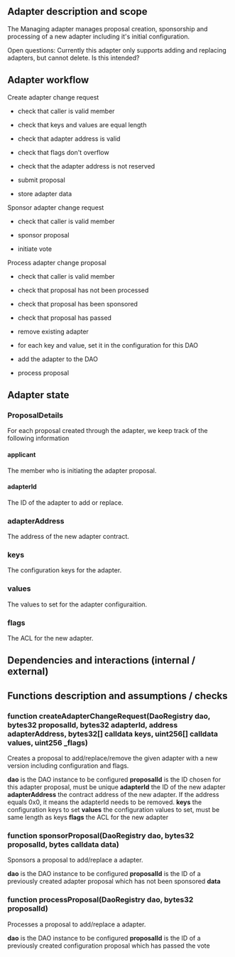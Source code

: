 ## Adapter description and scope
The Managing adapter manages proposal creation, sponsorship and processing of a new adapter including it's initial configuration.

Open questions:
Currently this adapter only supports adding and replacing adapters, but cannot delete.  Is this intended?

## Adapter workflow

Create adapter change request
- check that caller is valid member
- check that keys and values are equal length
- check that adapter address is valid
- check that flags don't overflow
- check that the adapter address is not reserved

- submit proposal
- store adapter data

Sponsor adapter change request
- check that caller is valid member

- sponsor proposal
- initiate vote

Process adapter change proposal
- check that caller is valid member
- check that proposal has not been processed
- check that proposal has been sponsored
- check that proposal has passed

- remove existing adapter
- for each key and value, set it in the configuration for this DAO
- add the adapter to the DAO
- process proposal

## Adapter state

### ProposalDetails
For each proposal created through the adapter, we keep track of the following information

#### applicant
The member who is initiating the adapter proposal.

#### adapterId
The ID of the adapter to add or replace.

### adapterAddress
The address of the new adapter contract.

### keys
The configuration keys for the adapter.

### values
The values to set for the adapter configuraition.

### flags
The ACL for the new adapter.

## Dependencies and interactions (internal / external)

## Functions description and assumptions / checks

### function createAdapterChangeRequest(DaoRegistry dao, bytes32 proposalId, bytes32 adapterId, address adapterAddress, bytes32[] calldata keys, uint256[] calldata values, uint256 _flags)

Creates a proposal to add/replace/remove the given adapter with a new version including configuration and flags.

**dao** is the DAO instance to be configured
**proposalId** is the ID chosen for this adapter proposal, must be unique
**adapterId** the ID of the new adapter
**adapterAddress** the contract address of the new adapter. If the address equals 0x0, it means the adapterId needs to be removed.
**keys** the configuration keys to set
**values** the configuration values to set, must be same length as keys
**flags** the ACL for the new adapter

### function sponsorProposal(DaoRegistry dao, bytes32 proposalId, bytes calldata data)

Sponsors a proposal to add/replace a adapter.

**dao** is the DAO instance to be configured
**proposalId** is the ID of a previously created adapter proposal which has not been sponsored
**data**

### function processProposal(DaoRegistry dao, bytes32 proposalId)

Processes a proposal to add/replace a adapter.

**dao** is the DAO instance to be configured
**proposalId** is the ID of a previously created configuration proposal which has passed the vote